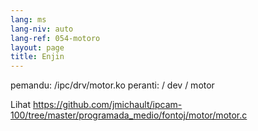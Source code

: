 ```yaml
---
lang: ms
lang-niv: auto
lang-ref: 054-motoro
layout: page
title: Enjin
---
```



pemandu: /ipc/drv/motor.ko
peranti: / dev / motor

Lihat <https://github.com/jmichault/ipcam-100/tree/master/programada_medio/fontoj/motor/motor.c>


